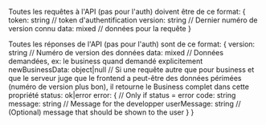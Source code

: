 Toutes les requêtes à l'API (pas pour l'auth) doivent être de ce format:
{
	token: string // token d'authentification
	version: string // Dernier numéro de version connu
	data: mixed // données pour la requête
}

Toutes les réponses de l'API (pas pour l'auth) sont de ce format:
{
	version: string // Numéro de version des données
	data: mixed // Données demandées, ex: le business quand demandé explicitement
	newBusinessData: object|null // Si une requête autre que pour business et que le serveur juge que le frontend a peut-être des données périmées (numéro de version plus bon), il retourne le Business complet dans cette propriété
	status: ok|error
	error: { // Only if status = error
		code: string
		message: string // Message for the developper
		userMessage: string // (Optional) message that should be shown to the user
	}
}
